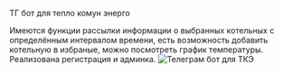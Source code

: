 ТГ бот для тепло комун энерго

Имеются функции рассылки информации о выбранных котельных с определённым интервалом времени, есть возможность добавить котельную в избраные, можно посмотреть график температуры.
Реализована регистрация и админка.
![Телеграм бот для ТКЭ](https://github.com/user-attachments/assets/5322ceb9-4480-47ef-96e7-033f3454957c)

